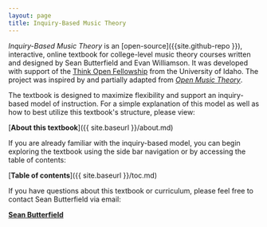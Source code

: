 ```yaml
---
layout: page
title: Inquiry-Based Music Theory
---
```


*Inquiry-Based Music Theory* is an [open-source]({{site.github-repo }}), interactive, online textbook for college-level music theory courses written and designed by Sean Butterfield and Evan Williamson.
It was developed with support of the [Think Open Fellowship](https://open.lib.uidaho.edu/) from the University of Idaho. 
The project was inspired by and partially adapted from [*Open Music Theory*](http://openmusictheory.com/).

The textbook is designed to maximize flexibility and support an inquiry-based model of instruction. For a simple explanation of this model as well as how to best utilize this textbook's structure, please view:

[**About this textbook**]({{ site.baseurl }}/about.md)

If you are already familiar with the inquiry-based model, you can begin exploring the textbook using the side bar navigation or by accessing the table of contents:

[**Table of contents**]({{ site.baseurl }}/toc.md)

If you have questions about this textbook or curriculum, please feel free to contact Sean Butterfield via email:

[**Sean Butterfield**](mailto://sbutterfield@uidaho.edu)